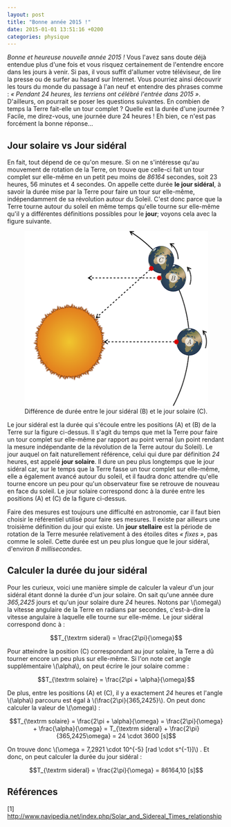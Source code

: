 ```yaml
---
layout: post
title: "Bonne année 2015 !"
date: 2015-01-01 13:51:16 +0200
categories: physique
---
```


_Bonne et heureuse nouvelle année 2015 !_ Vous l'avez sans doute déjà entendue
plus d'une fois et vous risquez certainement de l'entendre encore dans les
jours à venir. Si pas, il vous suffit d'allumer votre téléviseur, de lire la
presse ou de surfer au hasard sur Internet. Vous pourriez ainsi découvrir les
tours du monde du passage à l'an neuf et entendre des phrases comme :
_« Pendant 24 heures, les terriens ont célébré l'entrée dans 2015 »_.
D'ailleurs, on pourrait se poser les questions suivantes. En combien de temps
la Terre fait-elle un tour complet ? Quelle est la durée d'une journée ?
Facile, me direz-vous, une journée dure 24 heures ! Eh bien, ce n'est pas
forcément la bonne réponse...

## Jour solaire vs Jour sidéral

En fait, tout dépend de ce qu'on mesure. Si on ne s'intéresse qu'au mouvement
de rotation de la Terre, on trouve que celle-ci fait un tour complet sur
elle-même en un petit peu moins de _86164_ secondes, soit 23 heures, 56 minutes
et 4 secondes. On appelle cette durée **le jour sidéral**, à savoir la durée
mise par la Terre pour faire un tour sur elle-même, indépendamment de sa
révolution autour du Soleil. C'est donc parce que la Terre tourne autour du
soleil en même temps qu'elle tourne sur elle-même qu'il y a différentes
définitions possibles pour le **jour**; voyons cela avec la figure suivante.

<figure>
  <img src="/images/blog/jour-sideral.png" width="450" height="404"
  alt="Différence entre jour sidéral et solaire" />
  <figcaption>Différence de durée entre le jour sidéral (B) et le jour
  solaire (C).</figcaption>
</figure>

Le jour sidéral est la durée qui s'écoule entre les positions (A) et (B) de la
Terre sur la figure ci-dessus. Il s'agit du temps que met la Terre pour faire
un tour complet sur elle-même par rapport au point vernal (un point rendant la
mesure indépendante de la révolution de la Terre autour du Soleil). Le jour
auquel on fait naturellement référence, celui qui dure par définition _24_
heures, est appelé **jour solaire**. Il dure un peu plus longtemps que le jour
sidéral car, sur le temps que la Terre fasse un tour complet sur elle-même,
elle a également avancé autour du soleil, et il faudra donc attendre qu'elle
tourne encore un peu pour qu'un observateur fixe se retrouve de nouveau en face
du soleil. Le jour solaire correspond donc à la durée entre les positions (A)
et (C) de la figure ci-dessus.

Faire des mesures est toujours une difficulté en astronomie, car il faut bien
choisir le référentiel utilisé pour faire ses mesures. Il existe par ailleurs
une troisième définition du jour qui existe. Un **jour stellaire** est la
période de rotation de la Terre mesurée relativement à des étoiles dites
_« fixes »_, pas comme le soleil. Cette durée est un peu plus longue que le jour
sidéral, d'environ _8 millisecondes_.

## Calculer la durée du jour sidéral

Pour les curieux, voici une manière simple de calculer la valeur d'un jour
sidéral étant donné la durée d'un jour solaire. On sait qu'une année dure
_365,2425_ jours et qu'un jour solaire dure _24_ heures. Notons par \\(\omega\\)
la vitesse angulaire de la Terre en radians par secondes, c'est-à-dire la
vitesse angulaire à laquelle elle tourne sur elle-même. Le jour sidéral
correspond donc à :

$$T_{\textrm sideral} = \frac{2\pi}{\omega}$$

Pour atteindre la position (C) correspondant au jour solaire, la Terre a dû
tourner encore un peu plus sur elle-même. Si l'on note cet angle supplémentaire
\\(\alpha\\), on peut écrire le jour solaire comme :

$$T_{\textrm solaire} = \frac{2\pi + \alpha}{\omega}$$

De plus, entre les positions (A) et (C), il y a exactement _24_ heures et
l'angle \\(\alpha\\) parcouru est égal à \\(\frac{2\pi}{365,2425}\\). On peut
donc calculer la valeur de \\(\omega\\) :

$$T_{\textrm solaire} = \frac{2\pi + \alpha}{\omega} = \frac{2\pi}{\omega} + \frac{\alpha}{\omega} = T_{\textrm sideral} + \frac{2\pi}{365,2425\omega} = 24 \cdot 3600 [s]$$

On trouve donc \\(\omega = 7,2921 \cdot 10^{-5} [rad \cdot s^{-1}]\\) . Et donc, on peut calculer la durée du jour sidéral :

$$T_{\textrm sideral} = \frac{2\pi}{\omega} = 86164,10 [s]$$

## Références

[1] <http://www.navipedia.net/index.php/Solar_and_Sidereal_Times_relationship>
